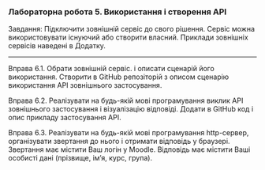 ### Лабораторна робота 5. Використання і створення API


Завдання: Підключити зовнішній сервіс до свого рішення. Сервіс можна використовувати існуючий або створити власний. Приклади зовнішніх сервісів наведені в Додатку.

---

Вправа 6.1. Обрати зовнішній сервіс. і описати сценарій його використання. Створити в
GitHub репозіторій з описом сценарію використання API зовнішнього застосування.

Вправа 6.2. Реалізувати на будь-якій мові програмування виклик API зовнішнього застосування і візуалізацію відповіді. Додати в GitHub код і опис прикладу застосування API.

Вправа 6.3. Реалізувати на будь-якій мові програмування http-сервер, організувати звертання до нього і отримати відповідь у браузері. Звертання має містити Ваш логін у Moodle. Відповідь має містити Ваші особисті дані (прізвище, ім’я, курс, група).